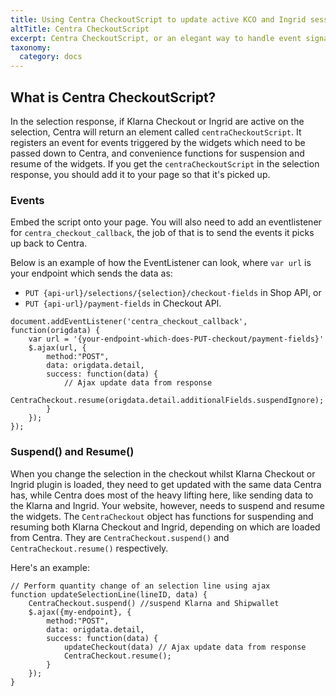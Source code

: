 ```yaml
---
title: Using Centra CheckoutScript to update active KCO and Ingrid sessions
altTitle: Centra CheckoutScript
excerpt: Centra CheckoutScript, or an elegant way to handle event signalling between Centra and its plugins.
taxonomy:
  category: docs
---
```


## What is Centra CheckoutScript?

In the selection response, if Klarna Checkout or Ingrid are active on the selection, Centra will return an element called `centraCheckoutScript`. It registers an event for events triggered by the widgets which need to be passed down to Centra, and convenience functions for suspension and resume of the widgets. If you get the `centraCheckoutScript` in the selection response, you should add it to your page so that it's picked up.

### Events

Embed the script onto your page. You will also need to add an eventlistener for `centra_checkout_callback`, the job of that is to send the events it picks up back to Centra.

Below is an example of how the EventListener can look, where `var url` is your endpoint which sends the data as:
* `PUT {api-url}/selections/{selection}/checkout-fields` in Shop API, or
* `PUT {api-url}/payment-fields` in Checkout API.

```
document.addEventListener('centra_checkout_callback', function(origdata) {
    var url = '{your-endpoint-which-does-PUT-checkout/payment-fields}'
    $.ajax(url, {
        method:"POST",
        data: origdata.detail,
        success: function(data) {
            // Ajax update data from response
            CentraCheckout.resume(origdata.detail.additionalFields.suspendIgnore);
        }
    });
});
```

### Suspend() and Resume()

When you change the selection in the checkout whilst Klarna Checkout or Ingrid plugin is loaded, they need to get updated with the same data Centra has, while Centra does most of the heavy lifting here, like sending data to the Klarna and Ingrid. Your website, however, needs to suspend and resume the widgets. The `CentraCheckout` object has functions for suspending and resuming both Klarna Checkout and Ingrid, depending on which are loaded from Centra. They are `CentraCheckout.suspend()` and `CentraCheckout.resume()` respectively.

Here's an example:

```
// Perform quantity change of an selection line using ajax
function updateSelectionLine(lineID, data) {
	CentraCheckout.suspend() //suspend Klarna and Shipwallet
	$.ajax({my-endpoint}, { 
        method:"POST",
        data: origdata.detail,
        success: function(data) {
            updateCheckout(data) // Ajax update data from response
            CentraCheckout.resume();
        }
    });
}
```
